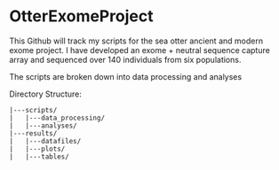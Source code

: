 # OtterExomeProject
This Github will track my scripts for the sea otter ancient and modern exome project.
I have developed an exome + neutral sequence capture array and sequenced over 140 individuals from six populations.

The scripts are broken down into data processing and analyses

Directory Structure:
```
|---scripts/
|	|---data_processing/
|	|---analyses/
|---results/
|	|---datafiles/
|	|---plots/
|	|---tables/
```


